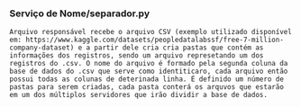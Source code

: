 ### Serviço de Nome/separador.py
    Arquivo responsável recebe o arquivo CSV (exemplo utilizado disponível em: https://www.kaggle.com/datasets/peopledatalabssf/free-7-million-company-dataset) e a partir dele cria cria pastas que contém as informações dos registros, sendo um arquivo represetando um dos registros do .csv. O nome do arquivo é formado pela segunda coluna da base de dados do .csv que serve como identiticaro, cada arquivo então possui todas as colunas de deterinada linha. É definido um número de pastas para serem criadas, cada pasta conterá os arquvos que estarão em um dos múltiplos servidores que irão dividir a base de dados.